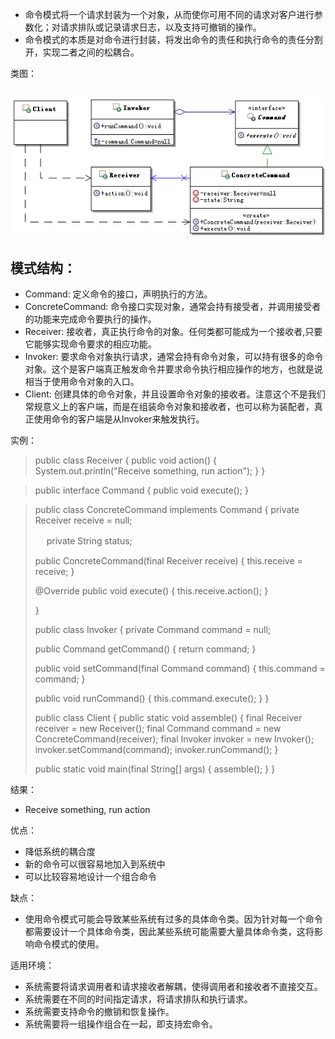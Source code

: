 * 命令模式将一个请求封装为一个对象，从而使你可用不同的请求对客户进行参数化；对请求排队或记录请求日志，以及支持可撤销的操作。
* 命令模式的本质是对命令进行封装，将发出命令的责任和执行命令的责任分割开，实现二者之间的松耦合。

类图：
## ![](./command.gif)


## 模式结构：
* Command: 定义命令的接口，声明执行的方法。
* ConcreteCommand: 命令接口实现对象，通常会持有接受者，并调用接受者的功能来完成命令要执行的操作。
* Receiver: 接收者，真正执行命令的对象。任何类都可能成为一个接收者,只要它能够实现命令要求的相应功能。
* Invoker: 要求命令对象执行请求，通常会持有命令对象，可以持有很多的命令对象。这个是客户端真正触发命令并要求命令执行相应操作的地方，也就是说相当于使用命令对象的入口。
* Client: 创建具体的命令对象，并且设置命令对象的接收者。注意这个不是我们常规意义上的客户端，而是在组装命令对象和接收者，也可以称为装配者，真正使用命令的客户端是从Invoker来触发执行。

实例：
> public class Receiver
>{
>    public void action()
>    {
>        System.out.println("Receive something, run action");
>    }
>}

>public interface Command
>{
>    public void execute();
>}

>public class ConcreteCommand implements Command
>{
>    private Receiver receive = null;
>
>　 private String status;
>
>    public ConcreteCommand(final Receiver receive)
>    {
>        this.receive = receive;
>    }
>
>    @Override
>    public void execute()
>    {
>        this.receive.action();
>    }
>
>}
>
>public class Invoker
>{
>    private Command command = null;
>
>    public Command getCommand()
>    {
>        return command;
>    }
>
>    public void setCommand(final Command command)
>    {
>        this.command = command;
>    }
>
>    public void runCommand()
>    {
>        this.command.execute();
>    }
>}
>
>public class Client
>{
>    public static void assemble()
>    {
>        final Receiver receiver = new Receiver();
>        final Command command = new ConcreteCommand(receiver);
>        final Invoker invoker = new Invoker();
>        invoker.setCommand(command);
>        invoker.runCommand();
>    }
>
>    public static void main(final String[] args)
>    {
>        assemble();
>    }
>}

结果：
* Receive something, run action

优点：
* 降低系统的耦合度
* 新的命令可以很容易地加入到系统中
* 可以比较容易地设计一个组合命令

缺点：
* 使用命令模式可能会导致某些系统有过多的具体命令类。因为针对每一个命令都需要设计一个具体命令类，因此某些系统可能需要大量具体命令类，这将影响命令模式的使用。

适用环境：
* 系统需要将请求调用者和请求接收者解耦，使得调用者和接收者不直接交互。
* 系统需要在不同的时间指定请求，将请求排队和执行请求。
* 系统需要支持命令的撤销和恢复操作。
* 系统需要将一组操作组合在一起，即支持宏命令。